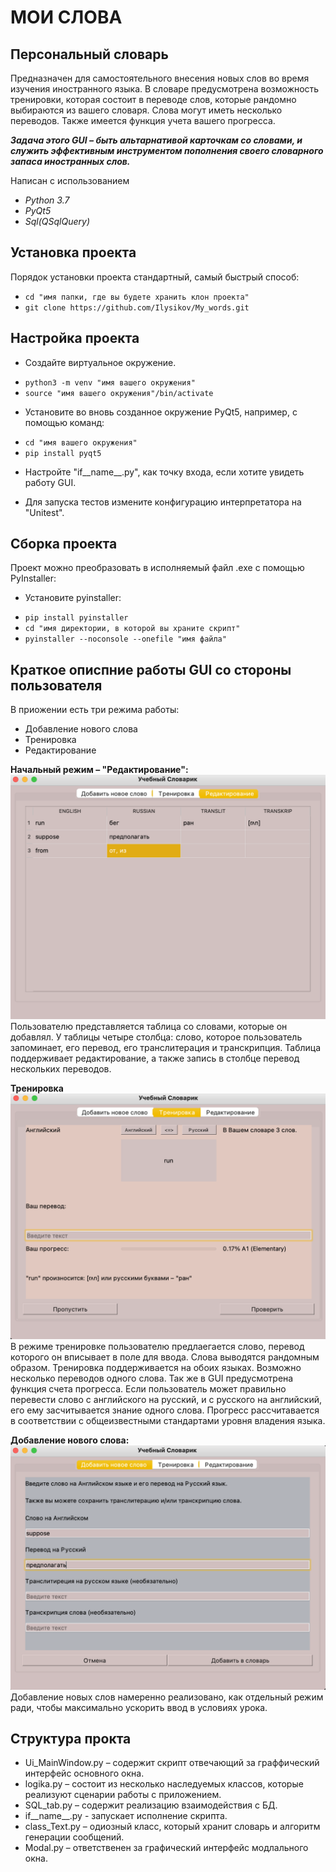 МОИ СЛОВА
===============================================

Персональный словарь
--------------------
Предназначен для самостоятельного внесения новых слов во время изучения иностранного языка. В словаре предусмотрена
возможность тренировки, которая состоит в переводе слов, которые рандомно выбираются из вашего словаря. Слова могут иметь
несколько переводов. Также имеется функция учета вашего прогресса.


***Задача этого GUI – быть альтарнативой карточкам со словами, и служить эффективным инструментом пополнения своего 
словарного запаса иностранных слов.***



Написан с использованием
* *Python 3.7*
* *PyQt5*
* *Sql(QSqlQuery)*

Установка проекта
-----------------
Порядок установки проекта стандартный, самый быстрый способ:
- `cd "имя папки, где вы будете хранить клон проекта"`
- `git clone https://github.com/Ilysikov/My_words.git`

Настройка проекта
------------------
* Создайте виртуальное окружение. 
- `python3 -m venv "имя вашего окружения"`
- `source "имя вашего окружения"/bin/activate`

* Установите во вновь созданное окружение PyQt5, например, с помощью команд:
- `cd "имя вашего окружения"`
- `pip install pyqt5`

* Настройте "if__name__.py", как точку входа, если хотите увидеть работу GUI. 

* Для запуска тестов измените конфигурацию интерпретатора на "Unitest".

Сборка проекта
--------------
Проект можно преобразовать в исполняемый файл .exe с помощью PyInstaller:
* Установите pyinstaller: 
- `pip install pyinstaller`
- `cd "имя директории, в которой вы храните скрипт"`
- `pyinstaller --noconsole --onefile "имя файла"`

Краткое описпние работы GUI со стороны пользователя
---------------------------------------------------
В приожении есть три режима работы:
* Добавление нового слова
* Тренировка
* Редактирование

**Начальный режим – "Редактирование":**
![редактирование]( https://github.com/Ilysikov/My_words/raw/master/docs/static/redact.png)
Пользователю представляется таблица со словами, которые он добавлял. 
У таблицы четыре столбца: слово, которое пользователь запоминает, его перевод, его транслитерация
и транскрипция. Таблица поддерживает редактирование, а также запись в столбце перевод нескольких переводов.

**Тренировка**
![тренировка](https://github.com/Ilysikov/My_words/raw/master/docs/static/training.png)
В режиме тренировке пользователю предлаегается слово, перевод которого он вписывает в поле для ввода. Слова выводятся
рандомным образом. Тренировка поддерживается на обоих языках. Возможно несколько переводов одного слова. Так же в GUI 
предусмотрена функция счета прогресса. Если пользователь может правильно перевести слово с английского на русский, и с
русского на английский, его ему засчитывается знание одного слова. Прогресс рассчитавается в соответствии с 
общеизвестными стандартами уровня владения языка.

**Добавление нового слова:**
![добавить новое слово](https://github.com/Ilysikov/My_words/raw/master/docs/static/save.png)
Добавление новых слов намеренно реализовано, как отдельный режим ради, 
чтобы максимально ускорить ввод в условиях урока.

Структура прокта
----------------
* Ui_MainWindow.py – содержит скрипт отвечающий за граффический интерфейс основного окна.
* logika.py – состоит из несколько наследуемых классов, которые реализуют сценарии работы с приложением.
* SQL_tab.py – содержит реализацию взаимодействия с БД.
* if__name__.py - запускает исполнение скрипта. 
* class_Text.py – одиозный класс, который хранит словарь и алгоритм генерации сообщений.
* Modal.py – ответственен за графический интерфейс модлального окна. 









